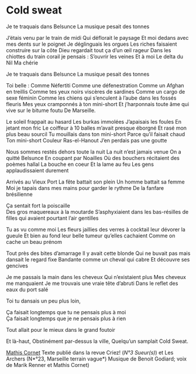 # Cold sweat

Je te traquais dans Belsunce
La musique pesait des tonnes 

J’étais venu par le train de midi 
Qui déflorait le paysage 
Et moi dedans avec mes dents sur le poignet
Je déglinguais les orgues 
Les riches faisaient construire sur la côte 
Dieu regardait tout ça d’un œil rageur
Dans les chiottes du train corail je pensais :
S’ouvrir les veines 
Et à moi
Le delta du Nil
Ma chérie 

Je te traquais dans Belsunce 
La musique pesait des tonnes 

Toi belle :
Comme Néfertiti
Comme une défenestration 
Comme un Afghan en treillis
Comme tes yeux noirs viscères de sardines
Comme un cargo de sexe féminin
Comme les chiens qui s’enculent à l’aube dans les fossés fleuris
Mes yeux cramponnés à ton mini-short
Et j’harponnais toute âme qui vive sur le bitume foutu 
De Marseille. 

Le soleil frappait au hasard 
Les burkas immolées 
J’apaisais les foules
En jetant mon fric
Le coiffeur à 10 balles m’avait presque éborgné 
Et rasé mon plus beau sourcil
Tu mouillais dans ton mini-short 
Parce qu’il faisait chaud 
Ton mini-short
Couleur Ras-el-Hanout
J’en perdais pas une goutte

Nous sommes restés dehors toute la nuit
La nuit n’est jamais venue
On a quitté Belsunce
En coupant par Noailles 
Où des bouchers récitaient des poèmes hallal 
La bouche en coeur
Et la lame au feu 
Les gens applaudissaient durement

Arrivés au Vieux Port 
La fête battait son plein 
Un homme battait sa femme
Moi je tapais dans mes mains pour garder le rythme 
De la fanfare brésilienne 

Ça sentait fort la poiscaille   
Des gros maquereaux à la moutarde 
S’asphyxiaient dans les bas-résilles de filles qui avaient pourtant l’air gentilles 

Tu as vu comme moi 
Les fleurs jaillies des verres à cocktail leur dévorer la gueule 
Et bien au fond leur belle tumeur qu’elles cachaient 
Comme on cache un beau prénom 

Tout près des bites d’amarrage 
Il y avait cette blonde 
Qui ne buvait pas mais dansait le regard fixe 
Bandante comme un cheval qui cabre 
Et découvre ses gencives

Je me passais la main dans les cheveux
Qui n’existaient plus 
Mes cheveux me manquaient 
Je me trouvais une vraie tête d’abruti 
Dans le reflet des eaux du port salé

Toi tu dansais un peu plus loin,

Ça faisait longtemps que tu ne pensais plus à moi   
Ça faisait longtemps que je ne pensais plus à rien

Tout allait pour le mieux dans le grand foutoir

Et là-haut,
Obstinément par-dessus la ville,
Quelqu’un samplait
Cold Sweat. 


[Mathis Cornet](/a-propos/#cornet) Texte publié dans la revue Criez! (*N°3 Sueur(s)*) et Les Archers (N*°23, Marseille terrain vague*)  Musique de Benoit Godiard; voix de Marik Renner et Mathis Cornet) 
